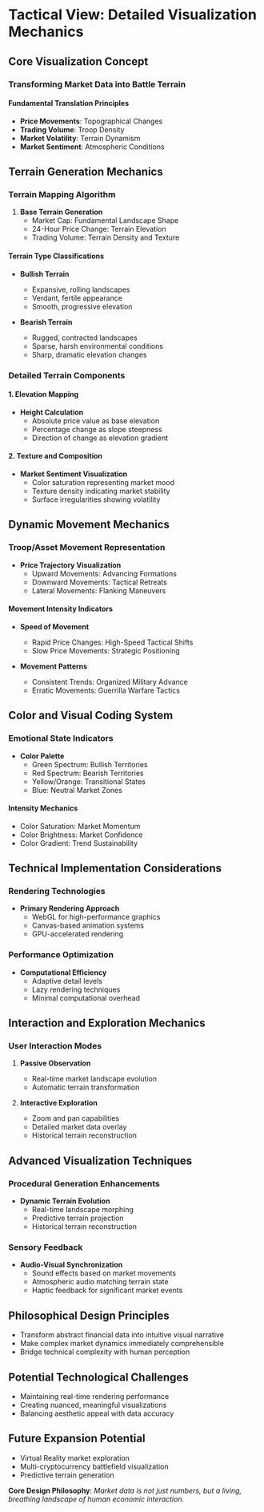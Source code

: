 # Tactical View: Detailed Visualization Mechanics

## Core Visualization Concept
### Transforming Market Data into Battle Terrain

#### Fundamental Translation Principles
- **Price Movements**: Topographical Changes
- **Trading Volume**: Troop Density
- **Market Volatility**: Terrain Dynamism
- **Market Sentiment**: Atmospheric Conditions

## Terrain Generation Mechanics

### Terrain Mapping Algorithm
1. **Base Terrain Generation**
   - Market Cap: Fundamental Landscape Shape
   - 24-Hour Price Change: Terrain Elevation
   - Trading Volume: Terrain Density and Texture

#### Terrain Type Classifications
- **Bullish Terrain**
  - Expansive, rolling landscapes
  - Verdant, fertile appearance
  - Smooth, progressive elevation

- **Bearish Terrain**
  - Rugged, contracted landscapes
  - Sparse, harsh environmental conditions
  - Sharp, dramatic elevation changes

### Detailed Terrain Components

#### 1. Elevation Mapping
- **Height Calculation**
  - Absolute price value as base elevation
  - Percentage change as slope steepness
  - Direction of change as elevation gradient

#### 2. Texture and Composition
- **Market Sentiment Visualization**
  - Color saturation representing market mood
  - Texture density indicating market stability
  - Surface irregularities showing volatility

## Dynamic Movement Mechanics

### Troop/Asset Movement Representation
- **Price Trajectory Visualization**
  - Upward Movements: Advancing Formations
  - Downward Movements: Tactical Retreats
  - Lateral Movements: Flanking Maneuvers

#### Movement Intensity Indicators
- **Speed of Movement**
  - Rapid Price Changes: High-Speed Tactical Shifts
  - Slow Price Movements: Strategic Positioning

- **Movement Patterns**
  - Consistent Trends: Organized Military Advance
  - Erratic Movements: Guerrilla Warfare Tactics

## Color and Visual Coding System

### Emotional State Indicators
- **Color Palette**
  - Green Spectrum: Bullish Territories
  - Red Spectrum: Bearish Territories
  - Yellow/Orange: Transitional States
  - Blue: Neutral Market Zones

#### Intensity Mechanics
- Color Saturation: Market Momentum
- Color Brightness: Market Confidence
- Color Gradient: Trend Sustainability

## Technical Implementation Considerations

### Rendering Technologies
- **Primary Rendering Approach**
  - WebGL for high-performance graphics
  - Canvas-based animation systems
  - GPU-accelerated rendering

### Performance Optimization
- **Computational Efficiency**
  - Adaptive detail levels
  - Lazy rendering techniques
  - Minimal computational overhead

## Interaction and Exploration Mechanics

### User Interaction Modes
1. **Passive Observation**
   - Real-time market landscape evolution
   - Automatic terrain transformation

2. **Interactive Exploration**
   - Zoom and pan capabilities
   - Detailed market data overlay
   - Historical terrain reconstruction

## Advanced Visualization Techniques

### Procedural Generation Enhancements
- **Dynamic Terrain Evolution**
  - Real-time landscape morphing
  - Predictive terrain projection
  - Historical terrain reconstruction

### Sensory Feedback
- **Audio-Visual Synchronization**
  - Sound effects based on market movements
  - Atmospheric audio matching terrain state
  - Haptic feedback for significant market events

## Philosophical Design Principles
- Transform abstract financial data into intuitive visual narrative
- Make complex market dynamics immediately comprehensible
- Bridge technical complexity with human perception

## Potential Technological Challenges
- Maintaining real-time rendering performance
- Creating nuanced, meaningful visualizations
- Balancing aesthetic appeal with data accuracy

## Future Expansion Potential
- Virtual Reality market exploration
- Multi-cryptocurrency battlefield visualization
- Predictive terrain generation

**Core Design Philosophy**:
*Market data is not just numbers, but a living, breathing landscape of human economic interaction.*